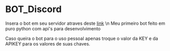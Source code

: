 # BOT_Discord
Insera o bot em seu servidor atraves deste [link](https://discord.com/oauth2/authorize?client_id=1000569311196356688&scope=bot&permissions=2147503104) \n
Meu primeiro bot feito em puro python com api's para desenvolvimento

Caso queira o bot para o uso pessoal apenas troque o valor da KEY e da APIKEY para os valores de suas chaves.
